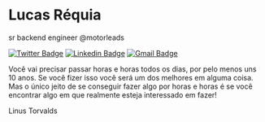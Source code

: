 # Lucas Réquia
sr backend engineer @motorleads

[![Twitter Badge](https://img.shields.io/badge/-@reqquia-00875f?style=flat-square&labelColor=00875f&logo=twitter&logoColor=white&link=https://twitter.com/reqquia)](https://twitter.com/reqquia) 
[![Linkedin Badge](https://img.shields.io/badge/-Lucas%20Réquia-00875f?style=flat-square&logo=Linkedin&logoColor=white&link=https://www.linkedin.com/in/lucas-réquia-8666961a1/)](https://www.linkedin.com/in/lucas-réquia-8666961a1/) 
[![Gmail Badge](https://img.shields.io/badge/-contatolucasrequia@gmail.com-00875f?style=flat-square&logo=Gmail&logoColor=white&link=mailto:contatolucasrequia@gmail.com)](mailto:contatolucasrequia@gmail.com)

Você vai precisar passar horas e horas todos os dias, por pelo menos uns 10 anos. Se você fizer isso você será um dos melhores em alguma coisa. Mas o único jeito de se conseguir fazer algo por horas e horas é se você encontrar algo em que realmente esteja interessado em fazer!

Linus Torvalds

